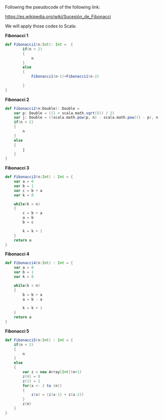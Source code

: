 Following the pseudocode of the following link:

https://es.wikipedia.org/wiki/Sucesión_de_Fibonacci

We will apply those codes to Scala:

**Fibonacci 1**
```scala
def Fibonacci1(n:Int): Int =  {
		if(n < 2)
		{
			n
		}
		else
		{
			Fibonacci1(n-1)+Fibonacci1(n-2)
			
		}
}
```



**Fibonacci 2**
```scala
def Fibonacci2(n:Double): Double = 
	var p: Double = ((1 + scala.math.sqrt(5)) / 2)
	var j: Double = ((scala.math.pow(p, n) - scala.math.pow((1 - p), n)) / scala.math.sqrt(5))
	if(n < 2)
	{
		n
	}
	else
	{
		j
	}
}
```


**Fibonacci 3**
```scala
def Fibonacci3(n:Int) : Int = {
	var a = 0 
	var b = 1
	var c = b + a
	var k = 0

	while(k < n)
	{
		c = b + a
		a = b
		b = c

		k = k + 1
	}
	return a	
}
```



**Fibonacci 4**
```scala
def Fibonacci4(n:Int) : Int = {
	var a = 0
	var b = 1
	var k = 0

	while(k < n)
	{
		b = b + a
		a = b - a

		k = k + 1 
	}
	return a
}
```



**Fibonacci 5**
```scala
def Fibonacci5(n:Int) : Int = {
	if(n < 2)
	{
		n
	}
	else
	{
		var z = new Array[Int](n+1)
		z(0) = 0
		z(1) = 1
		for(x <- 2 to (n))
		{
			z(x) = (z(x-1) + z(x-2))
		}
		z(n)
	}
}
```
